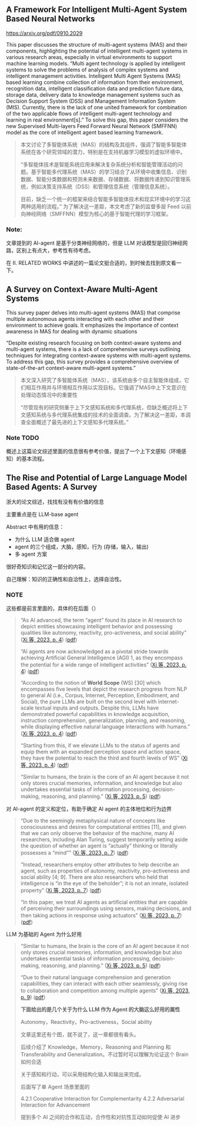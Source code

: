 ## A Framework For Intelligent Multi-Agent System Based Neural Networks

https://arxiv.org/pdf/0910.2029

This paper discusses the structure of multi-agent systems (MAS) and their components, highlighting the potential of intelligent multi-agent systems in various research areas, especially in virtual environments to support machine learning models.
“Multi agent technology is applied by intelligent systems to solve the problems of analysis of complex systems and intelligent management activities. Intelligent Multi Agent Systems (MAS) based learning combine collection of information from their environment, recognition data, intelligent classification data and prediction future data, storage data, delivery data to knowledge management systems such as Decision Support System (DSS) and Management Information System (MIS).
Currently, there is the lack of one united framework for combination of the two applicable flows of intelligent multi-agent technology and learning in real environment[s].”
To solve this gap, this paper considers the new  Supervised Multi-layers Feed
Forward Neural Network (SMFFNN) model as the core of intelligent agent based learning framework.

> 本文讨论了多智能体系统（MAS）的结构及其组件，强调了智能多智能体系统在各个研究领域的潜力，特别是在支持机器学习模型的虚拟环境中。
> 
> “多智能体技术是智能系统应用来解决复杂系统分析和智能管理活动的问题。基于智能多代理系统（MAS）的学习结合了从环境中收集信息、识别数据、智能分类数据和预测未来数据、存储数据、将数据传递到知识管理系统，例如决策支持系统（DSS）和管理信息系统（管理信息系统）。
> 
> 目前，缺乏一个统一的框架来结合智能多智能体技术和现实环境中的学习这两种适用的流程。”
> 为了解决这一差距，本文考虑了新的监督多层 Feed 
> 以前向神经网络（SMFFNN）模型为核心的基于智能代理的学习框架。

### Note:

文章提到的 AI-agent 是基于分类神经网络的，但是 LLM 对话模型是回归神经网路，区别上有点大，参考性有待考虑。

在 II. RELATED WORKS 中讲述的一篇论文挺合适的，到时候去找到原文看一下。

## A Survey on Context-Aware Multi-Agent Systems

This survey paper delves into multi-agent systems (MAS) that comprise multiple autonomous agents interacting with each other and their environment to achieve goals. It emphasizes the importance of context awareness in MAS for dealing with dynamic situations

“Despite existing research focusing on both context-aware systems and multi-agent systems, there is a lack of comprehensive surveys outlining techniques for integrating context-aware systems with multi-agent systems. To address this gap, this survey provides a comprehensive overview of state-of-the-art context-aware multi-agent systems.”

> 本文深入研究了多智能体系统（MAS），该系统由多个自主智能体组成，它们相互作用并与环境相互作用以实现目标。它强调了MAS中上下文意识在处理动态情况中的重要性
> 
> “尽管现有的研究侧重于上下文感知系统和多代理系统，但缺乏概述将上下文感知系统与多代理系统集成的技术的全面调查。为了解决这一差距，本调查全面概述了最先进的上下文感知多代理系统。”

### Note TODO

概述上这篇论文综述里面的信息很有参考价值，提出了一个上下文感知（环境感知）的基本流程。

## The Rise and Potential of Large Language Model Based Agents: A Survey

浙大的论文综述，找找有没有有价值的信息

主要重点是在 LLM-base agent

Abstract 中有用的信息：
- 为什么 LLM 适合做 agent
- agent 的三个组成，大脑，感知，行为 (存储，输入，输出)
- 多 agent 方案

很好奇知识和记忆这一部分的内容。

自己理解：知识的正确性和自洽性上，选择自洽性。

### NOTE

这些都是前言里面的，具体的在后面（）

> “As AI advanced, the term “agent” found its place in AI research to depict entities showcasing intelligent behavior and possessing qualities like autonomy, reactivity, pro-activeness, and social ability” ([Xi 等, 2023, p. 4](zotero://select/library/items/MSCMC84I)) ([pdf](zotero://open-pdf/library/items/5AVJAJ5N?page=4&annotation=SCS34277))
> 
> “AI agents are now acknowledged as a pivotal stride towards achieving Artificial General Intelligence (AGI) 1, as they encompass the potential for a wide range of intelligent activities” ([Xi 等, 2023, p. 4](zotero://select/library/items/MSCMC84I)) ([pdf](zotero://open-pdf/library/items/5AVJAJ5N?page=4&annotation=PSCCIND2))
>
> “According to the notion of **World Scope** (WS) [30] which encompasses five levels that depict the research progress from NLP to general AI (i.e., Corpus, Internet, Perception, Embodiment, and Social), the pure LLMs are built on the second level with internet-scale textual inputs and outputs. Despite this, LLMs have demonstrated powerful capabilities in knowledge acquisition, instruction comprehension, generalization, planning, and reasoning, while displaying effective natural language interactions with humans.” ([Xi 等, 2023, p. 4](zotero://select/library/items/MSCMC84I)) ([pdf](zotero://open-pdf/library/items/5AVJAJ5N?page=4&annotation=9U6YZ4J6))
>
> “Starting from this, if we elevate LLMs to the status of agents and equip them with an expanded perception space and action space, they have the potential to reach the third and fourth levels of WS” ([Xi 等, 2023, p. 4](zotero://select/library/items/MSCMC84I)) ([pdf](zotero://open-pdf/library/items/5AVJAJ5N?page=4&annotation=M5JA65DZ))
>
> “Similar to humans, the brain is the core of an AI agent because it not only stores crucial memories, information, and knowledge but also undertakes essential tasks of information processing, decision-making, reasoning, and planning.” ([Xi 等, 2023, p. 5](zotero://select/library/items/MSCMC84I)) ([pdf](zotero://open-pdf/library/items/5AVJAJ5N?page=5&annotation=WQIV8PV8))

对 AI-agent 的定义和定位，有助于确定 AI agent 的主体地位和行为边界

> “Due to the seemingly metaphysical nature of concepts like consciousness and desires for computational entities [11], and given that we can only observe the behavior of the machine, many AI researchers, including Alan Turing, suggest temporarily setting aside the question of whether an agent is “actually” thinking or literally possesses a “mind”” ([Xi 等, 2023, p. 7](zotero://select/library/items/MSCMC84I)) ([pdf](zotero://open-pdf/library/items/5AVJAJ5N?page=7&annotation=UCIEB2GD))
>
> “Instead, researchers employ other attributes to help describe an agent, such as properties of autonomy, reactivity, pro-activeness and social ability [4; 9]. There are also researchers who held that intelligence is “in the eye of the beholder”; it is not an innate, isolated property” ([Xi 等, 2023, p. 7](zotero://select/library/items/MSCMC84I)) ([pdf](zotero://open-pdf/library/items/5AVJAJ5N?page=7&annotation=TRP4BART))
>
> “In this paper, we treat AI agents as artificial entities that are capable of perceiving their surroundings using sensors, making decisions, and then taking actions in response using actuators” ([Xi 等, 2023, p. 7](zotero://select/library/items/MSCMC84I)) ([pdf](zotero://open-pdf/library/items/5AVJAJ5N?page=7&annotation=5XT5MP4M))

LLM 为基础的 Agent 为什么好用

> “Similar to humans, the brain is the core of an AI agent because it not only stores crucial memories, information, and knowledge but also undertakes essential tasks of information processing, decision-making, reasoning, and planning.” ([Xi 等, 2023, p. 5](zotero://select/library/items/MSCMC84I)) ([pdf](zotero://open-pdf/library/items/5AVJAJ5N?page=5&annotation=WQIV8PV8))
>
> “Due to their natural language comprehension and generation capabilities, they can interact with each other seamlessly, giving rise to collaboration and competition among multiple agents” ([Xi 等, 2023, p. 9](zotero://select/library/items/MSCMC84I)) ([pdf](zotero://open-pdf/library/items/5AVJAJ5N?page=9&annotation=SJHAZLLP))
>
> **下面给出的是几个关于为什么 LLM 作为 Agent 的大脑这么好用的属性**
>
> Autonomy，Reactivity，Pro-activeness，Social ability
>
> 文章这里还有个图，就不说了，这一章都很有看头。
>
> 后续介绍了 Knowledge，Memory，Reasoning and Planning 和 Transferability and Generalization。不过暂时可以理解为论证这个 Brain 如何合适
>   
> 关于感知和行动，可以采用结构化输入和输出来完成。
>
> 后面写了单 Agent 场景里面的
>
> 4.2.1 Cooperative Interaction for Complementarity
> 4.2.2 Adversarial Interaction for Advancement
>
> 提到多个 AI 之间的合作和互动，合作性和对抗性互动如何促使 AI 进步